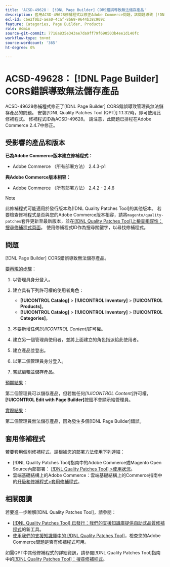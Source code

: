 ```yaml
---
title: 'ACSD-49628： [!DNL Page Builder] CORS錯誤導致無法儲存產品'
description: 套用ACSD-49628修補程式以修正Adobe Commerce問題，該問題導致 [!DNL Page Builder] CORS錯誤無法儲存產品。
exl-id: c6e2f0b3-aea0-4caf-8b69-9644b38c909c
feature: Categories, Page Builder, Products
role: Admin
source-git-commit: 7718a835e343ae7da9ff79f690503b4ee1d140fc
workflow-type: tm+mt
source-wordcount: '365'
ht-degree: 0%

---
```


# ACSD-49628： [!DNL Page Builder] CORS錯誤導致無法儲存產品

ACSD-49628修補程式修正了[!DNL Page Builder] CORS錯誤導致管理員無法儲存產品的問題。 安裝[!DNL Quality Patches Tool (QPT)] 1.1.32時，即可使用此修補程式。 修補程式ID為ACSD-49628。 請注意，此問題已排程在Adobe Commerce 2.4.7中修正。

## 受影響的產品和版本

**已為Adobe Commerce版本建立修補程式：**

* Adobe Commerce （所有部署方法） 2.4.3-p1

**與Adobe Commerce版本相容：**

* Adobe Commerce （所有部署方法） 2.4.2 - 2.4.6

>[!NOTE]
>
>此修補程式可能適用於發行版本為[!DNL Quality Patches Tool]的其他版本。 若要檢查修補程式是否與您的Adobe Commerce版本相容，請將`magento/quality-patches`套件更新至最新版本，並在[[!DNL Quality Patches Tool]上檢查相容性：搜尋修補程式頁面](https://experienceleague.adobe.com/tools/commerce-quality-patches/index.html)。 使用修補程式ID作為搜尋關鍵字，以尋找修補程式。

## 問題

[!DNL Page Builder] CORS錯誤導致無法儲存產品。

<u>要再現的步驟</u>：

1. 以管理員身分登入。
1. 建立具有下列許可權的使用者角色：

   * **[!UICONTROL Catalog]** > **[!UICONTROL Inventory]** > **[!UICONTROL Products]**。
   * **[!UICONTROL Catalog]** > **[!UICONTROL Inventory]** > **[!UICONTROL Categories]**。

1. 不要新增任何&#x200B;*[!UICONTROL Content]*&#x200B;許可權。
1. 建立另一個管理員使用者，並將上面建立的角色指派給此使用者。
1. 建立產品並登出。
1. 以第二個管理員身分登入。
1. 嘗試編輯並儲存產品。

<u>預期結果</u>：

第二個管理員可以儲存產品，但若無任何&#x200B;*[!UICONTROL Content]*&#x200B;許可權，**[!UICONTROL Edit with Page Builder]**&#x200B;按鈕不會顯示給管理員。

<u>實際結果</u>：

第二個管理員無法儲存產品，因為發生多個[!DNL Page Builder]錯誤。

## 套用修補程式

若要套用個別修補程式，請根據您的部署方法使用下列連結：

* [!DNL Quality Patches Tool]指南中的Adobe Commerce或Magento Open Source內部部署： [[!DNL Quality Patches Tool] >使用狀況](https://experienceleague.adobe.com/docs/commerce-operations/tools/quality-patches-tool/usage.html)。
* 雲端基礎結構上的Adobe Commerce：雲端基礎結構上的Commerce指南中的[升級和修補程式>套用修補程式](https://experienceleague.adobe.com/docs/commerce-cloud-service/user-guide/develop/upgrade/apply-patches.html)。

## 相關閱讀

若要進一步瞭解[!DNL Quality Patches Tool]，請參閱：

* [[!DNL Quality Patches Tool] 已發行：我們的支援知識庫提供自助式品質修補程式](/help/announcements/adobe-commerce-announcements/magento-quality-patches-released-new-tool-to-self-serve-quality-patches.md)的新工具。
* [使用我們的支援知識庫中的 [!DNL Quality Patches Tool]](/help/support-tools/patches-available-in-qpt-tool/check-patch-for-magento-issue-with-magento-quality-patches.md)，檢查您的Adobe Commerce問題是否有修補程式可用。

如需QPT中其他修補程式的詳細資訊，請參閱[!DNL Quality Patches Tool]指南中的[[!DNL Quality Patches Tool]：搜尋修補程式](https://experienceleague.adobe.com/tools/commerce-quality-patches/index.html)。

